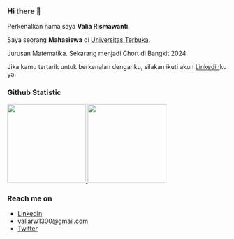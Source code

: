 ### Hi there 👋

<!--
**valiarw/valiarw** is a ✨ _special_ ✨ repository because its `README.md` (this file) appears on your GitHub profile.

Here are some ideas to get you started:

- I am currently is a student in Universitas Terbuka
- 🌱 I’m currently learning Github
- 💬 Ask me about my studies
- 📫 How to reach me: you can contact me.
- 😄 Pronouns: Valia
- ⚡ Fun fact: ...
-->

Perkenalkan nama saya **Valia Rismawanti**.

Saya seorang **Mahasiswa** di [Universitas Terbuka](https://www.ut.ac.id/).

Jurusan Matematika. Sekarang menjadi Chort di Bangkit 2024

Jika kamu tertarik untuk berkenalan denganku, silakan ikuti akun [Linkedin](https://www.linkedin.com/in/valiarismawanti/)ku ya.

  
### Github Statistic
<p align="left">
<a href="https://github.com/valiarw">
  <img height="180em" src="https://github-readme-stats-eight-theta.vercel.app/api?username=valiarw&show_icons=true&theme=algolia&include_all_commits=true&count_private=true"/>
  <img height="180em" src="https://github-readme-stats-eight-theta.vercel.app/api/top-langs/?username=valiarw&layout=compact&langs_count=8&theme=algolia"/>
</a>
</p>

### Reach me on
- <a href="https://linkedin.com/in/valiarismawanti/">LinkedIn</a>
- valiarw1300@gmail.com
- <a href="https://twitter/valiarw">Twitter</a>
